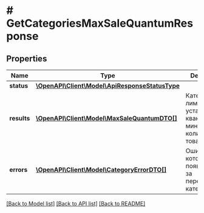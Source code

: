 # # GetCategoriesMaxSaleQuantumResponse

## Properties

Name | Type | Description | Notes
------------ | ------------- | ------------- | -------------
**status** | [**\OpenAPI\Client\Model\ApiResponseStatusType**](ApiResponseStatusType.md) |  | [optional]
**results** | [**\OpenAPI\Client\Model\MaxSaleQuantumDTO[]**](MaxSaleQuantumDTO.md) | Категории и лимит на установку кванта и минимального количества товаров. |
**errors** | [**\OpenAPI\Client\Model\CategoryErrorDTO[]**](CategoryErrorDTO.md) | Ошибки, которые появились из-за переданных категорий. | [optional]

[[Back to Model list]](../../README.md#models) [[Back to API list]](../../README.md#endpoints) [[Back to README]](../../README.md)
